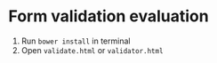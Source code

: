# Form validation evaluation

1. Run `bower install` in terminal
2. Open `validate.html` or `validator.html`
